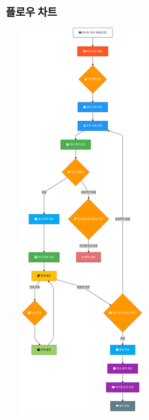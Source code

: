 # 플로우 차트

<figure><img src="../.gitbook/assets/image (21).png" alt=""><figcaption></figcaption></figure>
